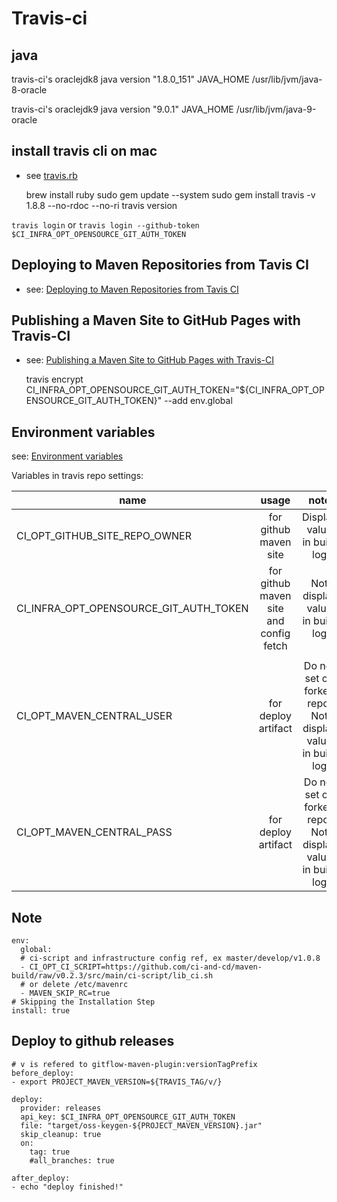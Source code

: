 
# Travis-ci

## java

travis-ci's oraclejdk8
java version "1.8.0_151"
JAVA_HOME /usr/lib/jvm/java-8-oracle

travis-ci's oraclejdk9
java version "9.0.1"
JAVA_HOME /usr/lib/jvm/java-9-oracle

## install travis cli on mac

* see [travis.rb](https://github.com/travis-ci/travis.rb#installation)

    brew install ruby
    sudo gem update --system
    sudo gem install travis -v 1.8.8 --no-rdoc --no-ri
    travis version
    

`travis login` or `travis login --github-token $CI_INFRA_OPT_OPENSOURCE_GIT_AUTH_TOKEN`

## Deploying to Maven Repositories from Tavis CI

* see: [Deploying to Maven Repositories from Tavis CI](https://vzurczak.wordpress.com/2014/09/23/deploying-to-maven-repositories-from-tavis-ci/)

## Publishing a Maven Site to GitHub Pages with Travis-CI

* see: [Publishing a Maven Site to GitHub Pages with Travis-CI](https://blog.lanyonm.org/articles/2015/12/19/publish-maven-site-github-pages-travis-ci.html)


    travis encrypt CI_INFRA_OPT_OPENSOURCE_GIT_AUTH_TOKEN="${CI_INFRA_OPT_OPENSOURCE_GIT_AUTH_TOKEN}" --add env.global

## Environment variables

see: [Environment variables](https://docs.travis-ci.com/user/environment-variables/)

Variables in travis repo settings:

|name                                   | usage                                          | note                           |
|---------------------------------------|:----------------------------------------------:|:------------------------------:|
|CI_OPT_GITHUB_SITE_REPO_OWNER          | for github maven site                          | Display value in build log     |
|CI_INFRA_OPT_OPENSOURCE_GIT_AUTH_TOKEN | for github maven site and config fetch         | Not display value in build log |
|                                       |                                                |                                |
|CI_OPT_MAVEN_CENTRAL_USER              | for deploy artifact | Do not set on forked repo, Not display value in build log |
|CI_OPT_MAVEN_CENTRAL_PASS              | for deploy artifact | Do not set on forked repo, Not display value in build log |

## Note

    env:
      global:
      # ci-script and infrastructure config ref, ex master/develop/v1.0.8
      - CI_OPT_CI_SCRIPT=https://github.com/ci-and-cd/maven-build/raw/v0.2.3/src/main/ci-script/lib_ci.sh
      # or delete /etc/mavenrc
      - MAVEN_SKIP_RC=true
    # Skipping the Installation Step
    install: true


## Deploy to github releases

    # v is refered to gitflow-maven-plugin:versionTagPrefix
    before_deploy:
    - export PROJECT_MAVEN_VERSION=${TRAVIS_TAG/v/}

    deploy:
      provider: releases
      api_key: $CI_INFRA_OPT_OPENSOURCE_GIT_AUTH_TOKEN
      file: "target/oss-keygen-${PROJECT_MAVEN_VERSION}.jar"
      skip_cleanup: true
      on:
        tag: true
        #all_branches: true

    after_deploy:
    - echo "deploy finished!"
